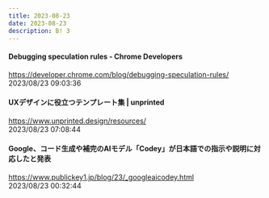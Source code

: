 ```yaml
---
title: 2023-08-23
date: 2023-08-23
description: B! 3
---
```


#### Debugging speculation rules - Chrome Developers
https://developer.chrome.com/blog/debugging-speculation-rules/<br>
2023/08/23 09:03:36<br>


#### UXデザインに役立つテンプレート集 | unprinted
https://www.unprinted.design/resources/<br>
2023/08/23 07:08:44<br>


#### Google、コード生成や補完のAIモデル「Codey」が日本語での指示や説明に対応したと発表
https://www.publickey1.jp/blog/23/_googleaicodey.html<br>
2023/08/23 00:32:44<br>


